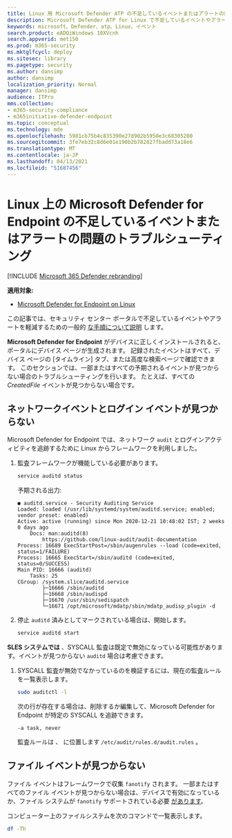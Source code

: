 ```yaml
---
title: Linux 用 Microsoft Defender ATP の不足しているイベントまたはアラートの問題のトラブルシューティング
description: Microsoft Defender ATP for Linux で不足しているイベントやアラートの問題のトラブルシューティングを行います。
keywords: microsoft、Defender、atp、Linux、イベント
search.product: eADQiWindows 10XVcnh
search.appverid: met150
ms.prod: m365-security
ms.mktglfcycl: deploy
ms.sitesec: library
ms.pagetype: security
ms.author: dansimp
author: dansimp
localization_priority: Normal
manager: dansimp
audience: ITPro
mms.collection:
- m365-security-compliance
- m365initiative-defender-endpoint
ms.topic: conceptual
ms.technology: mde
ms.openlocfilehash: 5981cb75b4c835390e27d902b5950e3c68305200
ms.sourcegitcommit: 3fe7eb32c8d6e01e190b2b782827fbadd73a18e6
ms.translationtype: MT
ms.contentlocale: ja-JP
ms.lasthandoff: 04/13/2021
ms.locfileid: "51687456"
---
```

# <a name="troubleshoot-missing-events-or-alerts-issues-for-microsoft-defender-for-endpoint-on-linux"></a>Linux 上の Microsoft Defender for Endpoint の不足しているイベントまたはアラートの問題のトラブルシューティング

[!INCLUDE [Microsoft 365 Defender rebranding](../../includes/microsoft-defender.md)]

**適用対象:**

- [Microsoft Defender for Endpoint on Linux](microsoft-defender-endpoint-linux.md)

この記事では、セキュリティ センター ポータルで不足しているイベントやアラートを軽減するための一般的 [な手順について説明](https://securitycenter.windows.com/) します。

**Microsoft Defender for Endpoint** がデバイスに正しくインストールされると、ポータルにデバイス ページが生成されます。  記録されたイベントはすべて、デバイス ページの [タイムライン] タブ、または高度な検索ページで確認できます。 このセクションでは、一部またはすべての予期されるイベントが見つからない場合のトラブルシューティングを行います。
たとえば、すべての _CreatedFile_ イベントが見つからない場合です。

## <a name="missing-network-and-login-events"></a>ネットワークイベントとログイン イベントが見つからない

Microsoft Defender for Endpoint では、ネットワーク `audit` とログインアクティビティを追跡するために Linux からフレームワークを利用しました。

1. 監査フレームワークが機能している必要があります。

    ```bash
    service auditd status
    ```

    予期される出力:

    ```output
    ● auditd.service - Security Auditing Service
    Loaded: loaded (/usr/lib/systemd/system/auditd.service; enabled; vendor preset: enabled)
    Active: active (running) since Mon 2020-12-21 10:48:02 IST; 2 weeks 0 days ago
        Docs: man:auditd(8)
            https://github.com/linux-audit/audit-documentation
    Process: 16689 ExecStartPost=/sbin/augenrules --load (code=exited, status=1/FAILURE)
    Process: 16665 ExecStart=/sbin/auditd (code=exited, status=0/SUCCESS)
    Main PID: 16666 (auditd)
        Tasks: 25
    CGroup: /system.slice/auditd.service
            ├─16666 /sbin/auditd
            ├─16668 /sbin/audispd
            ├─16670 /usr/sbin/sedispatch
            └─16671 /opt/microsoft/mdatp/sbin/mdatp_audisp_plugin -d
    ```

2. 停止 `auditd` 済みとしてマークされている場合は、開始します。

    ```bash
    service auditd start
    ```

**SLES システムでは** 、SYSCALL 監査は既定で無効になっている可能性があります。イベントが見つからない `auditd` 場合は考慮できます。

1. SYSCALL 監査が無効でなかっているのを検証するには、現在の監査ルールを一覧表示します。

    ```bash
    sudo auditctl -l
    ```

    次の行が存在する場合は、削除するか編集して、Microsoft Defender for Endpoint が特定の SYSCALL を追跡できます。

    ```output
    -a task, never
    ```

    監査ルールは 、 に位置します `/etc/audit/rules.d/audit.rules` 。

## <a name="missing-file-events"></a>ファイル イベントが見つからない

ファイル イベントはフレームワークで収集 `fanotify` されます。 一部またはすべてのファイル イベントが見つからない場合は、デバイスで有効になっているか、ファイル システムが `fanotify` サポートされている必要 [があります](microsoft-defender-endpoint-linux.md#system-requirements)。

コンピューター上のファイルシステムを次のコマンドで一覧表示します。

```bash
df -Th
```
